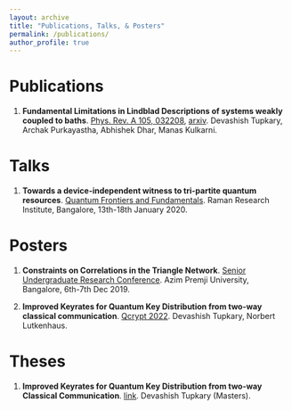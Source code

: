```yaml
---
layout: archive
title: "Publications, Talks, & Posters"
permalink: /publications/
author_profile: true
---
```






# Publications
1.  **Fundamental Limitations in Lindblad Descriptions of systems weakly coupled to baths**. [Phys. Rev. A 105, 032208](https://journals.aps.org/pra/abstract/10.1103/PhysRevA.105.032208), [arxiv](https://arxiv.org/abs/2105.12091).
    Devashish Tupkary, Archak Purkayastha, Abhishek Dhar, Manas Kulkarni. 

# Talks
1.  **Towards a device-independent witness to tri-partite quantum resources**. [Quantum Frontiers and Fundamentals](http://www.rri.res.in/~qff2020/).     Raman Research Institute, Bangalore, 13th-18th January 2020.

# Posters
1. **Constraints on Correlations in the Triangle Network**. [Senior Undergraduate Research Conference](https://surc.azimpremjiuniversity.edu.in/).
    Azim Premji University, Bangalore, 6th-7th Dec 2019.

1. **Improved Keyrates for Quantum Key Distribution from two-way classical communication**. [Qcrypt 2022](https://2022.qcrypt.net/accepted-papers/). Devashish Tupkary, Norbert Lutkenhaus. 

# Theses
1. **Improved Keyrates for Quantum Key Distribution from two-way Classical Communication**. [link](https://www.uwspace.uwaterloo.ca/handle/10012/18772). Devashish Tupkary (Masters).

